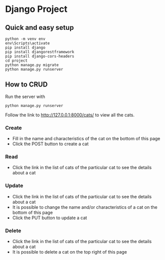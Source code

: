 # Django Project

## Quick and easy setup

```
python -m venv env
env\Scripts\activate
pip install django
pip install djangorestframework
pip install django-cors-headers
cd project
python manage.py migrate
python manage.py runserver
```

## How to CRUD

Run the server with
```
python manage.py runserver
```

Follow the link to http://127.0.0.1:8000/cats/ to view all the cats.

### Create
* Fill in the name and characteristics of the cat on the bottom of this page
* Click the POST button to create a cat

### Read
* Click the link in the list of cats of the particular cat to see the details about a cat

### Update
* Click the link in the list of cats of the particular cat to see the details about a cat
* It is possible to change the name and/or characteristics of a cat on the bottom of this page
* Click the PUT button to update a cat

### Delete
* Click the link in the list of cats of the particular cat to see the details about a cat
* It is possible to delete a cat on the top right of this page
